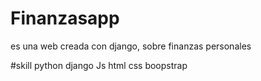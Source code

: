 # Finanzasapp
es  una web creada con django, sobre finanzas personales 

#skill
python
django
Js
html
css
boopstrap



